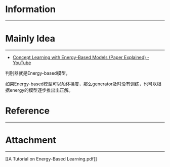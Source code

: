# Information
---


# Mainly Idea
---
-   [Concept Learning with Energy-Based Models (Paper Explained) - YouTube](https://www.youtube.com/watch?v=Cs_j-oNwGgg)

判别器就是Energy-based模型，

如果Energy-based模型可以船体梯度，那么generator及时没有训练，也可以根据energy的模型逐步推出出正解。

# Reference
---


# Attachment
---
[[A Tutorial on Energy-Based Learning.pdf]]